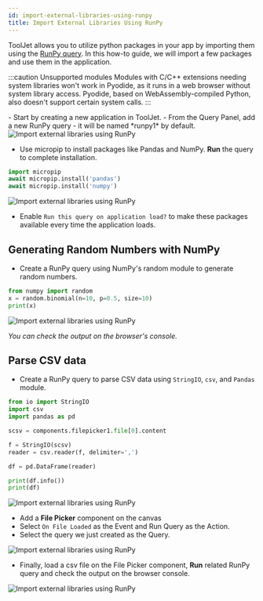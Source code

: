 ```yaml
---
id: import-external-libraries-using-runpy
title: Import External Libraries Using RunPy
---
```

<div >

ToolJet allows you to utilize python packages in your app by importing them using the [RunPy query](/docs/data-sources/run-py). 
In this how-to guide, we will import a few packages and use them in the application.

</div>

:::caution Unsupported modules
Modules with C/C++ extensions needing system libraries won't work in Pyodide, as it runs in a web browser without system library access. Pyodide, based on WebAssembly-compiled Python, also doesn't support certain system calls.
:::

<div>
- Start by creating a new application in ToolJet.
- From the Query Panel, add a new RunPy query - it will be named *runpy1* by default.

<div style={{textAlign: 'left', marginBotton: '15px'}}>
    <img className="screenshot-full" src="/img/how-to/import-python/runpy.png" alt="Import external libraries using RunPy" />
</div>

- Use micropip to install packages like Pandas and NumPy. **Run** the query to complete installation.

```python
import micropip
await micropip.install('pandas')
await micropip.install('numpy')
```
    
<div style={{textAlign: 'center'}}>
    <img className="screenshot-full" src="/img/how-to/import-python/installing.png" alt="Import external libraries using RunPy"/>
</div>

- Enable `Run this query on application load?` to make these packages available every time the application loads.

</div>

<div>

## Generating Random Numbers with NumPy

- Create a RunPy query using NumPy's random module to generate random numbers.

```python
from numpy import random
x = random.binomial(n=10, p=0.5, size=10)
print(x)
```

<div style={{textAlign: 'center'}}>
    <img className="screenshot-full" src="/img/how-to/import-python/random.gif" alt="Import external libraries using RunPy"/>
</div>

*You can check the output on the browser's console.*

</div>

<div>

## Parse CSV data

- Create a RunPy query to parse CSV data using `StringIO`, `csv`, and `Pandas` module.

```python
from io import StringIO
import csv
import pandas as pd

scsv = components.filepicker1.file[0].content

f = StringIO(scsv)
reader = csv.reader(f, delimiter=',')

df = pd.DataFrame(reader)

print(df.info())
print(df)
```

<div style={{textAlign: 'center'}}>
    <img className="screenshot-full" src="/img/how-to/import-python/csvparse.png" alt="Import external libraries using RunPy"/>
</div>

- Add a **File Picker** component on the canvas
- Select  `On File Loaded` as the Event and Run Query as the Action.
- Select the query we just created as the Query. 

<div style={{textAlign: 'center'}}>
    <img className="screenshot-full" src="/img/how-to/import-python/event.png" alt="Import external libraries using RunPy"/>
</div>

- Finally, load a csv file on the File Picker component, **Run** related RunPy query and check the output on the browser console.

<div style={{textAlign: 'center'}}>
    <img className="screenshot-full" src="/img/how-to/import-python/console.gif" alt="Import external libraries using RunPy"/>
</div>
    

</div>